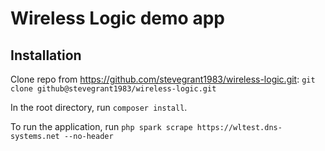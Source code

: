 # Wireless Logic demo app

## Installation

Clone repo from https://github.com/stevegrant1983/wireless-logic.git: `git clone github@stevegrant1983/wireless-logic.git`

In the root directory, run `composer install`.

To run the application, run `php spark scrape https://wltest.dns-systems.net --no-header`
